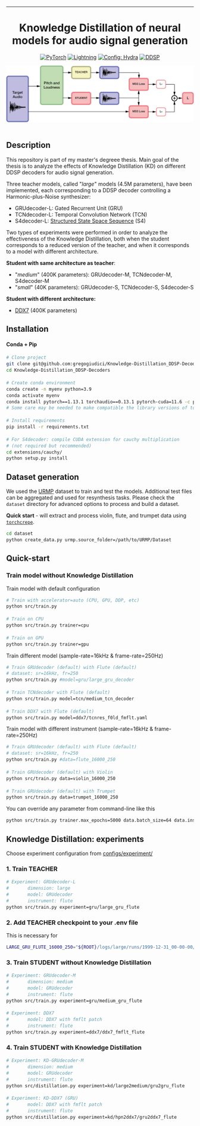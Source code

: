 
______________________________________________________________________

<div align="center">

# Knowledge Distillation of neural models for audio signal generation
<a href="https://pytorch.org/get-started/locally/"><img alt="PyTorch" src="https://img.shields.io/badge/PyTorch-ee4c2c?logo=pytorch&logoColor=white"></a>
<a href="https://pytorchlightning.ai/"><img alt="Lightning" src="https://img.shields.io/badge/-Lightning-792ee5?logo=pytorchlightning&logoColor=white"></a>
<a href="https://hydra.cc/"><img alt="Config: Hydra" src="https://img.shields.io/badge/Config-Hydra-89b8cd"></a>
<a href="https://magenta.tensorflow.org/ddsp"><img alt="DDSP" src="https://img.shields.io/badge/DDSP-Magenta-792ee5"></a>

<center>
<img src="img/distillation_graph.png"">
</center>
<br>

</div>

## Description
This repository is part of my master's degreee thesis.
Main goal of the thesis is to analyze the effects of Knowledge Distillation (KD) on different DDSP decoders for audio signal generation.

Three teacher models, called "*large*" models (4.5M parameters), have been implemented, each corresponding to a DDSP decoder controlling a Harmonic-plus-Noise synthesizer: 
- GRUdecoder-L: Gated Recurrent Unit (GRU)
- TCNdecoder-L: Temporal Convolution Network (TCN)
- S4decoder-L: [Structured State Space Sequence](https://github.com/HazyResearch/state-spaces/tree/main) (S4)

Two types of experiments were performed in order to analyze the effectiveness of the Knowledge Distillation, both when the student corresponds to a reduced version of the teacher, and when it corresponds to a model with different architecture.

**Student with same architecture as teacher**:
- "*medium*" (400K parameters): GRUdecoder-M, TCNdecoder-M, S4decoder-M
- "*small*" (40K parameters): GRUdecoder-S, TCNdecoder-S, S4decoder-S

**Student with different architecture:**
- [DDX7](https://github.com/fcaspe/ddx7/tree/main) (400K parameters)



## Installation

#### Conda + Pip

```bash
# Clone project
git clone git@github.com:gregogiudici/Knowledge-Distillation_DDSP-Decoders.git
cd Knowledge-Distillation_DDSP-Decoders

# Create conda environment
conda create -n myenv python=3.9
conda activate myenv
conda install pytorch==1.13.1 torchaudio==0.13.1 pytorch-cuda=11.6 -c pytorch -c nvidia
# Some care may be needed to make compatible the library versions of torch, torchaudio, etc

# Install requirements
pip install -r requirements.txt

# For S4decoder: compile CUDA extension for cauchy multiplication 
# (not required but recommended)
cd extensions/cauchy/ 
python setup.py install
```
## Dataset generation

We used the [URMP](https://labsites.rochester.edu/air/projects/URMP.html) dataset to train and test the models.
Additional test files can be aggregated and used for resynthesis tasks.
Please check the `dataset` directory for advanced options to process and build a dataset.

**Quick start** - will extract and process violin, flute, and trumpet data using [`torchcrepe`](https://github.com/maxrmorrison/torchcrepe).

```bash
cd dataset
python create_data.py urmp.source_folder=/path/to/URMP/Dataset
```

## Quick-start
### Train model without Knowledge Distillation

Train model with default configuration

```bash
# Train with accelerator=auto (CPU, GPU, DDP, etc)
python src/train.py

# Train on CPU
python src/train.py trainer=cpu

# Train on GPU
python src/train.py trainer=gpu
```
Train different model (sample-rate=16kHz & frame-rate=250Hz)
```bash
# Train GRUdecoder (default) with Flute (default)
# dataset: sr=16kHz, fr=250
python src/train.py #model=gru/large_gru_decoder

# Train TCNdecoder with Flute (default)
python src/train.py model=tcn/medium_tcn_decoder

# Train DDX7 with Flute (default)
python src/train.py model=ddx7/tcnres_f0ld_fmflt.yaml
```
Train model with different instrument (sample-rate=16kHz & frame-rate=250Hz)

```bash
# Train GRUdecoder (default) with Flute (default)
# dataset: sr=16kHz, fr=250
python src/train.py #data=flute_16000_250

# Train GRUdecoder (default) with Violin
python src/train.py data=violin_16000_250 

# Train GRUdecoder (default) with Trumpet
python src/train.py data=trumpet_16000_250
```

You can override any parameter from command-line like this

```bash
python src/train.py trainer.max_epochs=5000 data.batch_size=64 data.instrument=violin_16000_250 
```

## Knowledge Distillation: experiments
Choose experiment configuration from [configs/experiment/](configs/experiment/)

### 1. Train TEACHER 

```bash
# Experiment: GRUdecoder-L
#       dimension: large
#       model: GRUdecoder
#       instrument: flute
python src/train.py experiment=gru/large_gru_flute
```
### 2. Add TEACHER checkpoint to your .env file
This is necessary for
```bash
LARGE_GRU_FLUTE_16000_250="${ROOT}/logs/large/runs/1999-12-31_00-00-00/checkpoints/epoch_000.ckpt"

```

### 3. Train STUDENT without Knowledge Distillation
```bash
# Experiment: GRUdecoder-M
#       dimension: medium
#       model: GRUdecoder
#       instrument: flute
python src/train.py experiment=gru/medium_gru_flute

# Experiment: DDX7
#       model: DDX7 with fmflt patch
#       instrument: flute
python src/train.py experiment=ddx7/ddx7_fmflt_flute
```
### 4. Train STUDENT with Knowledge Distillation
```bash
# Experiment: KD-GRUdecoder-M
#       dimension: medium
#       model: GRUdecoder
#       instrument: flute
python src/distillation.py experiment=kd/large2medium/gru2gru_flute

# Experiment: KD-DDX7 (GRU)
#       model: DDX7 with fmflt patch
#       instrument: flute
python src/distillation.py experiment=kd/hpn2ddx7/gru2ddx7_flute
```